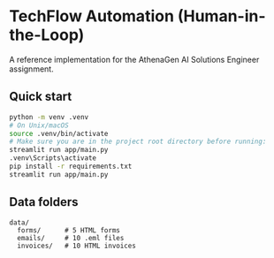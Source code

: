 
# TechFlow Automation (Human-in-the-Loop)

A reference implementation for the AthenaGen AI Solutions Engineer assignment.

## Quick start
```bash
python -m venv .venv
# On Unix/macOS
source .venv/bin/activate
# Make sure you are in the project root directory before running:
streamlit run app/main.py
.venv\Scripts\activate
pip install -r requirements.txt
streamlit run app/main.py
```

## Data folders
```
data/
  forms/      # 5 HTML forms
  emails/     # 10 .eml files
  invoices/   # 10 HTML invoices
```
